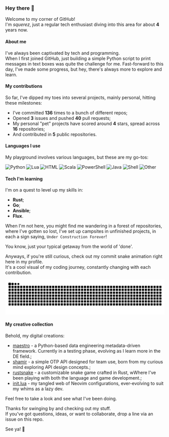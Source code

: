 ### Hey there 👋

Welcome to my corner of GitHub!\
I'm *squerez*, just a regular tech enthusiast diving into this area for about **4** years now.

#### About me

I've always been captivated by tech and programming. \
When I first joined GitHub, just building a simple Python script to print messages in text boxes was quite
the challenge for me. Fast-forward to this day, I've made some progress, but hey, there's always more to explore and learn.

#### My contributions

So far, I've dipped my toes into several projects, mainly personal, hitting these milestones:

- I've committed **136** times to a bunch of different repos;
- Opened **3** issues and pushed **40** pull requests;
- My personal "pet" projects have scored around **4** stars, spread across **16** repositories;
- And contributed in **5** public repositories.

#### Languages I use

My playground involves various languages, but these are my go-tos:

![Python](https://img.shields.io/static/v1?style=flat-square&label=%E2%A0%80&color=555&labelColor=%233572A5&message=Python%EF%B8%B163.2%25)
![Lua](https://img.shields.io/static/v1?style=flat-square&label=%E2%A0%80&color=555&labelColor=%23000080&message=Lua%EF%B8%B18.9%25)
![HTML](https://img.shields.io/static/v1?style=flat-square&label=%E2%A0%80&color=555&labelColor=%23e34c26&message=HTML%EF%B8%B18.8%25)
![Scala](https://img.shields.io/static/v1?style=flat-square&label=%E2%A0%80&color=555&labelColor=%23c22d40&message=Scala%EF%B8%B16.2%25)
![PowerShell](https://img.shields.io/static/v1?style=flat-square&label=%E2%A0%80&color=555&labelColor=%23012456&message=PowerShell%EF%B8%B15.7%25)
![Java](https://img.shields.io/static/v1?style=flat-square&label=%E2%A0%80&color=555&labelColor=%23b07219&message=Java%EF%B8%B12.1%25)
![Shell](https://img.shields.io/static/v1?style=flat-square&label=%E2%A0%80&color=555&labelColor=%2389e051&message=Shell%EF%B8%B11.1%25)
![Other](https://img.shields.io/static/v1?style=flat-square&label=%E2%A0%80&color=555&labelColor=%23ededed&message=Other%EF%B8%B13.6%25)

#### Tech I'm learning 

I'm on a quest to level up my skills in:

- **Rust**;
- **Go**;
- **Ansible**;
- **Flux**.

When I'm not here, you might find me wandering in a forest of repositories, where I've gotten so lost, I've set up campsites in unfinished projects, in each a sign saying, `Under Construction Forever`!

You know, just your typical getaway from the world of 'done'.

Anyways, if you're still curious, check out my commit snake animation right here in my profile.\
It's a cool visual of my coding journey, constantly changing with each contribution.

<picture>
  <source media="(prefers-color-scheme: dark)" srcset="https://raw.githubusercontent.com/squerez/squerez/output/github-contribution-grid-snake-dark.svg">
  <img alt="github contribution grid snake animation" src="https://raw.githubusercontent.com/squerez/squerez/output/github-contribution-grid-snake-dark.svg">
</picture>

#### My creative collection

Behold, my digital creations:

- [maestro](https://github.com/squerez/maestro) - a Python-based data engineering metadata-driven framework. Currently in a testing phase, evolving as I learn more in the DE field.; 
- [shamir](https://github.com/squerez/shamir) - a simple OTP API designed for team use, born from my curious mind exploring API design concepts.; 
- [rustsnake](https://github.com/squerez/rustnake) - a customizable snake game crafted in Rust, wWhere I've been playing with both the language and game development.; 
- [init.lua](https://github.com/squerez/init.lua) - my tangled web of Neovim configurations, ever-evolving to suit my whims as a lazy dev.

Feel free to take a look and see what I've been doing.

Thanks for swinging by and checking out my stuff.\
If you've got questions, ideas, or want to collaborate, drop a line via an issue on this repo. 

See ya! 👋

